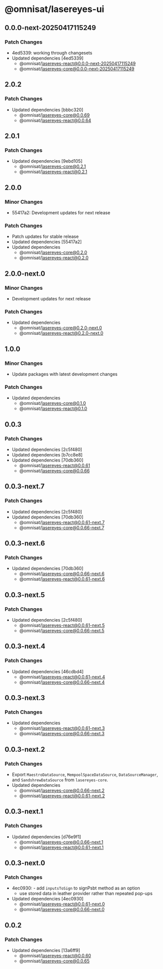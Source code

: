 # @omnisat/lasereyes-ui

## 0.0.0-next-20250417115249

### Patch Changes

- 4ed5339: working through changesets
- Updated dependencies [4ed5339]
  - @omnisat/lasereyes-react@0.0.0-next-20250417115249
  - @omnisat/lasereyes-core@0.0.0-next-20250417115249

## 2.0.2

### Patch Changes

- Updated dependencies [bbbc320]
  - @omnisat/lasereyes-core@0.0.69
  - @omnisat/lasereyes-react@0.0.64

## 2.0.1

### Patch Changes

- Updated dependencies [9ebd105]
  - @omnisat/lasereyes-core@0.2.1
  - @omnisat/lasereyes-react@0.2.1

## 2.0.0

### Minor Changes

- 55417a2: Development updates for next release

### Patch Changes

- Patch updates for stable release
- Updated dependencies [55417a2]
- Updated dependencies
  - @omnisat/lasereyes-core@0.2.0
  - @omnisat/lasereyes-react@0.2.0

## 2.0.0-next.0

### Minor Changes

- Development updates for next release

### Patch Changes

- Updated dependencies
  - @omnisat/lasereyes-core@0.2.0-next.0
  - @omnisat/lasereyes-react@0.2.0-next.0

## 1.0.0

### Minor Changes

- Update packages with latest development changes

### Patch Changes

- Updated dependencies
  - @omnisat/lasereyes-core@0.1.0
  - @omnisat/lasereyes-react@0.1.0

## 0.0.3

### Patch Changes

- Updated dependencies [2c5f480]
- Updated dependencies [b7cc8e8]
- Updated dependencies [70db360]
  - @omnisat/lasereyes-react@0.0.61
  - @omnisat/lasereyes-core@0.0.66

## 0.0.3-next.7

### Patch Changes

- Updated dependencies [2c5f480]
- Updated dependencies [70db360]
  - @omnisat/lasereyes-react@0.0.61-next.7
  - @omnisat/lasereyes-core@0.0.66-next.7

## 0.0.3-next.6

### Patch Changes

- Updated dependencies [70db360]
  - @omnisat/lasereyes-core@0.0.66-next.6
  - @omnisat/lasereyes-react@0.0.61-next.6

## 0.0.3-next.5

### Patch Changes

- Updated dependencies [2c5f480]
  - @omnisat/lasereyes-react@0.0.61-next.5
  - @omnisat/lasereyes-core@0.0.66-next.5

## 0.0.3-next.4

### Patch Changes

- Updated dependencies [46cdbd4]
  - @omnisat/lasereyes-react@0.0.61-next.4
  - @omnisat/lasereyes-core@0.0.66-next.4

## 0.0.3-next.3

### Patch Changes

- Updated dependencies
  - @omnisat/lasereyes-react@0.0.61-next.3
  - @omnisat/lasereyes-core@0.0.66-next.3

## 0.0.3-next.2

### Patch Changes

- Export `MaestroDataSource`, `MempoolSpaceDataSource`, `DataSourceManager`, and `SandshrewDataSource` from `lasereyes-core`.
- Updated dependencies
  - @omnisat/lasereyes-core@0.0.66-next.2
  - @omnisat/lasereyes-react@0.0.61-next.2

## 0.0.3-next.1

### Patch Changes

- Updated dependencies [d76e9f1]
  - @omnisat/lasereyes-core@0.0.66-next.1
  - @omnisat/lasereyes-react@0.0.61-next.1

## 0.0.3-next.0

### Patch Changes

- 4ec0930: - add `inputsToSign` to signPsbt method as an option
  - use stored data in leather provider rather than repeated pop-ups
- Updated dependencies [4ec0930]
  - @omnisat/lasereyes-react@0.0.61-next.0
  - @omnisat/lasereyes-core@0.0.66-next.0

## 0.0.2

### Patch Changes

- Updated dependencies [13a6ff9]
  - @omnisat/lasereyes-react@0.0.60
  - @omnisat/lasereyes-core@0.0.65
